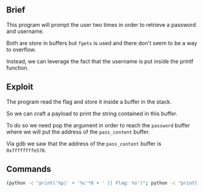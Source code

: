 ## Brief

This program will prompt the user two times in order to retrieve a password and username.

Both are store in buffers but `fgets` is used and there don't seem to be a way to overflow.

Instead, we can leverage the fact that the username is put inside the printf function.

## Exploit

The program read the flag and store it inside a buffer in the stack.

So we can craft a payload to print the string contained in this buffer.

To do so we need pop the argument in order to reach the `password` buffer where we will put the address of the `pass_content` buffer.

Via gdb we saw that the address of the `pass_content` buffer is `0x7fffffffe570`.

## Commands

```bash
(python -c "print('%p|' + '%c'*6 + ' || Flag: %s')"; python -c "print('\x70\xe5\xff\xff\xff\x7f')") | ./level02
```